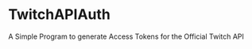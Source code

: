TwitchAPIAuth
=============

A Simple Program to generate Access Tokens for the Official Twitch API
